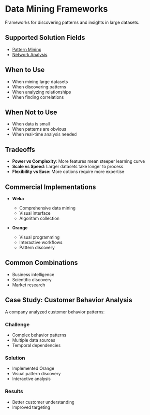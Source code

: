# Data Mining Frameworks

Frameworks for discovering patterns and insights in large datasets.

## Supported Solution Fields

- [Pattern Mining](../solutions/pattern-mining)
- [Network Analysis](../solutions/network-analysis)

## When to Use

- When mining large datasets
- When discovering patterns
- When analyzing relationships
- When finding correlations

## When Not to Use

- When data is small
- When patterns are obvious
- When real-time analysis needed

## Tradeoffs

- **Power vs Complexity**: More features mean steeper learning curve
- **Scale vs Speed**: Larger datasets take longer to process
- **Flexibility vs Ease**: More options require more expertise

## Commercial Implementations

- **Weka**

  - Comprehensive data mining
  - Visual interface
  - Algorithm collection

- **Orange**
  - Visual programming
  - Interactive workflows
  - Pattern discovery

## Common Combinations

- Business intelligence
- Scientific discovery
- Market research

## Case Study: Customer Behavior Analysis

A company analyzed customer behavior patterns:

### Challenge

- Complex behavior patterns
- Multiple data sources
- Temporal dependencies

### Solution

- Implemented Orange
- Visual pattern discovery
- Interactive analysis

### Results

- Better customer understanding
- Improved targeting
